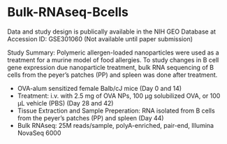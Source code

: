# Bulk-RNAseq-Bcells

Data and study design is publically available in the NIH GEO Database at Accession ID: GSE301060 (Not available until paper submission)

Study Summary: 
Polymeric allergen-loaded nanoparticles were used as a treatment for a murine model of food allergies. To study changes in B cell gene expression due nanoparticle treatment, bulk RNA sequencing of B cells from the peyer’s patches (PP) and spleen was done after treatment. 

- OVA-alum sensitized female Balb/cJ mice (Day 0 and 14)
- Treatment: i.v. with 2.5 mg of OVA NPs, 100 µg solubilized OVA, or 100 µL vehicle (PBS) (Day 28 and 42)
- Tissue Extraction and Sample Preperation: RNA isolated from B cells from the peyer’s patches (PP) and spleen (Day 44)
- Bulk RNAseq: 25M reads/sample, polyA-enriched, pair-end, Illumina NovaSeq 6000
